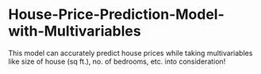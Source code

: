 # House-Price-Prediction-Model-with-Multivariables
This model can accurately predict house prices while taking multivariables like size of house (sq ft.), no. of bedrooms, etc. into consideration!
